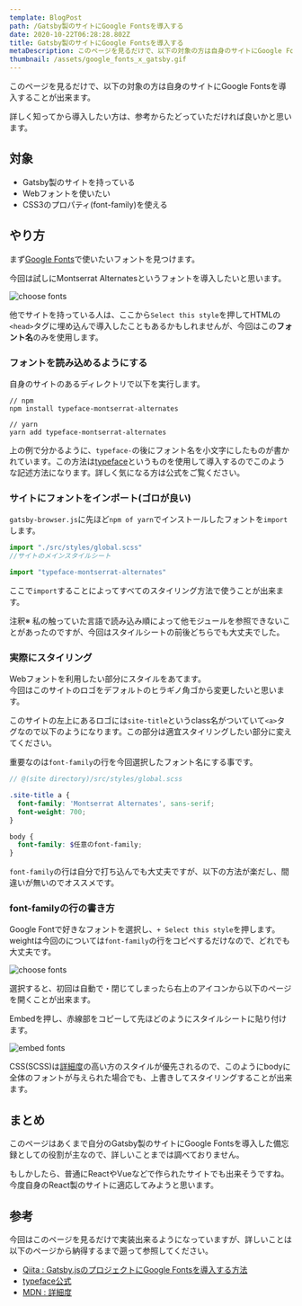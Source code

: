 ```yaml
---
template: BlogPost
path: /Gatsby製のサイトにGoogle Fontsを導入する
date: 2020-10-22T06:28:28.802Z
title: Gatsby製のサイトにGoogle Fontsを導入する
metaDescription: このページを見るだけで、以下の対象の方は自身のサイトにGoogle Fontsを導入することが出来ます。
thumbnail: /assets/google_fonts_x_gatsby.gif
---
```

このページを見るだけで、以下の対象の方は自身のサイトにGoogle Fontsを導入することが出来ます。

詳しく知ってから導入したい方は、参考からたどっていただければ良いかと思います。

## 対象

* Gatsby製のサイトを持っている
* Webフォントを使いたい
* CSS3のプロパティ(font-family)を使える

## やり方

まず[Google Fonts](https://fonts.google.com/?preview.text=&preview.text_type=custom&thickness=7)で使いたいフォントを見つけます。

今回は試しにMontserrat Alternatesというフォントを導入したいと思います。

![choose fonts](/assets/choose_fonts.png)

他でサイトを持っている人は、ここから`Select this style`を押してHTMLの`<head>`タグに埋め込んで導入したこともあるかもしれませんが、今回はこの**フォント名**のみを使用します。

### フォントを読み込めるようにする

自身のサイトのあるディレクトリで以下を実行します。

```
// npm
npm install typeface-montserrat-alternates

// yarn
yarn add typeface-montserrat-alternates
```

上の例で分かるように、`typeface-`の後にフォント名を小文字にしたものが書かれています。この方法は[typeface](https://www.gatsbyjs.com/docs/recipes/styling-css/#using-google-fonts)というものを使用して導入するのでこのような記述方法になります。詳しく気になる方は公式をご覧ください。

### サイトにフォントをインポート(ゴロが良い)

`gatsby-browser.js`に先ほど`npm of yarn`でインストールしたフォントを`import`します。

```javascript
import "./src/styles/global.scss"
//サイトのメインスタイルシート

import "typeface-montserrat-alternates"
```

ここで`import`することによってすべてのスタイリング方法で使うことが出来ます。

注釈※ 私の触っていた言語で読み込み順によって他モジュールを参照できないことがあったのですが、今回はスタイルシートの前後どちらでも大丈夫でした。

### 実際にスタイリング

Webフォントを利用したい部分にスタイルをあてます。\
今回はこのサイトのロゴをデフォルトのヒラギノ角ゴから変更したいと思います。

このサイトの左上にあるロゴには`site-title`というclass名がついていて`<a>`タグなので以下のようになります。この部分は適宜スタイリングしたい部分に変えてください。

重要なのは`font-family`の行を今回選択したフォント名にする事です。

```scss
// @(site directory)/src/styles/global.scss

.site-title a {
  font-family: 'Montserrat Alternates', sans-serif;
  font-weight: 700;
}

body {
  font-family: $任意のfont-family;
}
```

`font-family`の行は自分で打ち込んでも大丈夫ですが、以下の方法が楽だし、間違いが無いのでオススメです。

### font-familyの行の書き方

Google Fontで好きなフォントを選択し、`+ Select this style`を押します。weightは今回のについては`font-family`の行をコピペするだけなので、どれでも大丈夫です。  

![choose fonts](/assets/choose_fonts.png)

 選択すると、初回は自動で・閉じてしまったら右上のアイコンから以下のページを開くことが出来ます。  

Embedを押し、赤線部をコピーして先ほどのようにスタイルシートに貼り付けます。 

![embed fonts](/assets/font_family.jpg)

CSS(SCSS)は[詳細度](https://developer.mozilla.org/ja/docs/Web/CSS/Specificity)の高い方のスタイルが優先されるので、このようにbodyに全体のフォントが与えられた場合でも、上書きしてスタイリングすることが出来ます。

## まとめ

このページはあくまで自分のGatsby製のサイトにGoogle Fontsを導入した備忘録としての役割が主なので、詳しいことまでは調べておりません。

もしかしたら、普通にReactやVueなどで作られたサイトでも出来そうですね。今度自身のReact製のサイトに適応してみようと思います。

## 参考

今回はこのページを見るだけで実装出来るようになっていますが、詳しいことは以下のページから納得するまで遡って参照してください。

* [Qiita : Gatsby.jsのプロジェクトにGoogle Fontsを導入する方法](https://qiita.com/yutaroadachi/items/40d5fbbd27cd9fd6360e)
* [typeface公式](https://www.gatsbyjs.com/docs/recipes/styling-css/#using-google-fonts)
* [MDN : 詳細度](https://developer.mozilla.org/ja/docs/Web/CSS/Specificity)
